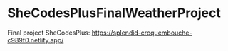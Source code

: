 # SheCodesPlusFinalWeatherProject
Final project SheCodesPlus: 
https://splendid-croquembouche-c989f0.netlify.app/

